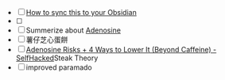 - [ ] [How to sync this to your Obsidian](How%20to%20sync%20this%20to%20your%20Obsidian.md)
- [ ] 
- [ ] Summerize about [Adenosine](01.Productivity/Physiologic/Neurochemicals/Adenosine.md)
- [ ] 薯仔芝心蛋餅
- [ ] [Adenosine Risks + 4 Ways to Lower It (Beyond Caffeine) - SelfHacked](01.Productivity/Physiologic/Sleep/Adenosine%20Risks%20+%204%20Ways%20to%20Lower%20It%20(Beyond%20Caffeine)%20-%20SelfHacked.md)Steak Theory
- [ ] improved paramado 
